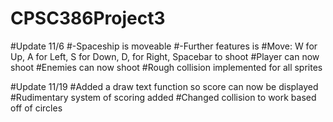 # CPSC386Project3

#Update 11/6 
#-Spaceship is moveable
#-Further features is 
#Move: W for Up, A for Left, S for Down, D, for Right, Spacebar to shoot 
#Player can now shoot
#Enemies can now shoot
#Rough collision implemented for all sprites

#Update 11/19
#Added a draw text function so score can now be displayed
#Rudimentary system of scoring added
#Changed collision to work based off of circles
